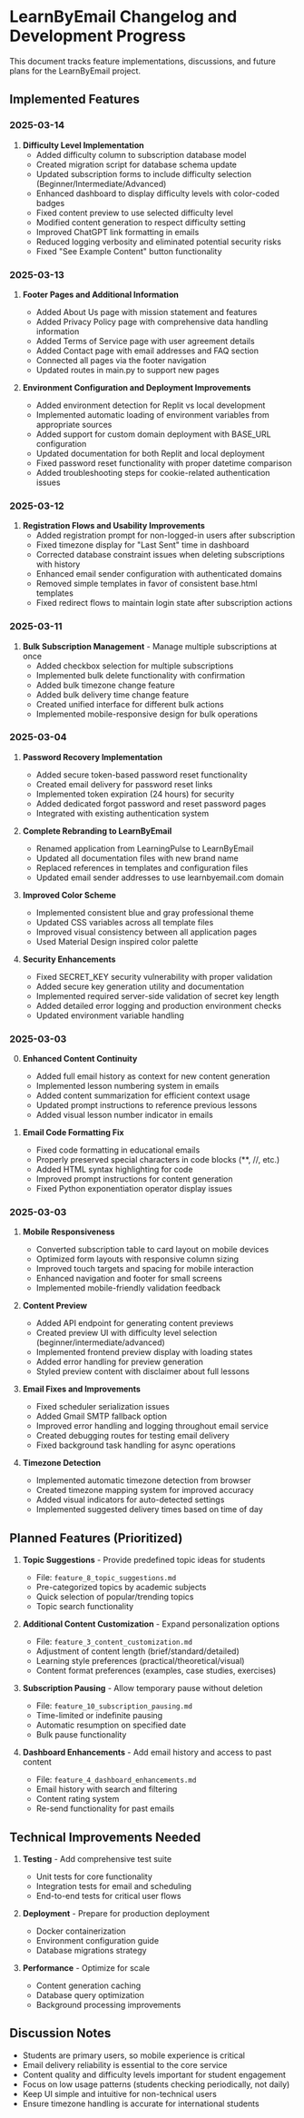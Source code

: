 # LearnByEmail Changelog and Development Progress

This document tracks feature implementations, discussions, and future plans for the LearnByEmail project.

## Implemented Features

### 2025-03-14

1. **Difficulty Level Implementation**
   - Added difficulty column to subscription database model
   - Created migration script for database schema update
   - Updated subscription forms to include difficulty selection (Beginner/Intermediate/Advanced)
   - Enhanced dashboard to display difficulty levels with color-coded badges
   - Fixed content preview to use selected difficulty level
   - Modified content generation to respect difficulty setting
   - Improved ChatGPT link formatting in emails
   - Reduced logging verbosity and eliminated potential security risks
   - Fixed "See Example Content" button functionality

### 2025-03-13

1. **Footer Pages and Additional Information**
   - Added About Us page with mission statement and features
   - Added Privacy Policy page with comprehensive data handling information
   - Added Terms of Service page with user agreement details
   - Added Contact page with email addresses and FAQ section
   - Connected all pages via the footer navigation
   - Updated routes in main.py to support new pages

2. **Environment Configuration and Deployment Improvements**
   - Added environment detection for Replit vs local development
   - Implemented automatic loading of environment variables from appropriate sources
   - Added support for custom domain deployment with BASE_URL configuration
   - Updated documentation for both Replit and local deployment
   - Fixed password reset functionality with proper datetime comparison
   - Added troubleshooting steps for cookie-related authentication issues

### 2025-03-12

1. **Registration Flows and Usability Improvements**
   - Added registration prompt for non-logged-in users after subscription
   - Fixed timezone display for "Last Sent" time in dashboard
   - Corrected database constraint issues when deleting subscriptions with history
   - Enhanced email sender configuration with authenticated domains
   - Removed simple templates in favor of consistent base.html templates
   - Fixed redirect flows to maintain login state after subscription actions

### 2025-03-11

1. **Bulk Subscription Management** - Manage multiple subscriptions at once
   - Added checkbox selection for multiple subscriptions
   - Implemented bulk delete functionality with confirmation
   - Added bulk timezone change feature
   - Added bulk delivery time change feature
   - Created unified interface for different bulk actions
   - Implemented mobile-responsive design for bulk operations

### 2025-03-04

1. **Password Recovery Implementation**
   - Added secure token-based password reset functionality
   - Created email delivery for password reset links
   - Implemented token expiration (24 hours) for security
   - Added dedicated forgot password and reset password pages
   - Integrated with existing authentication system

2. **Complete Rebranding to LearnByEmail**
   - Renamed application from LearningPulse to LearnByEmail
   - Updated all documentation files with new brand name
   - Replaced references in templates and configuration files
   - Updated email sender addresses to use learnbyemail.com domain

3. **Improved Color Scheme**
   - Implemented consistent blue and gray professional theme
   - Updated CSS variables across all template files
   - Improved visual consistency between all application pages
   - Used Material Design inspired color palette

4. **Security Enhancements**
   - Fixed SECRET_KEY security vulnerability with proper validation
   - Added secure key generation utility and documentation
   - Implemented required server-side validation of secret key length
   - Added detailed error logging and production environment checks
   - Updated environment variable handling

### 2025-03-03

0. **Enhanced Content Continuity**
   - Added full email history as context for new content generation
   - Implemented lesson numbering system in emails
   - Added content summarization for efficient context usage
   - Updated prompt instructions to reference previous lessons
   - Added visual lesson number indicator in emails

1. **Email Code Formatting Fix**
   - Fixed code formatting in educational emails
   - Properly preserved special characters in code blocks (**, //, etc.) 
   - Added HTML syntax highlighting for code
   - Improved prompt instructions for content generation
   - Fixed Python exponentiation operator display issues

### 2025-03-03
1. **Mobile Responsiveness** 
   - Converted subscription table to card layout on mobile devices
   - Optimized form layouts with responsive column sizing
   - Improved touch targets and spacing for mobile interaction
   - Enhanced navigation and footer for small screens
   - Implemented mobile-friendly validation feedback

2. **Content Preview**
   - Added API endpoint for generating content previews
   - Created preview UI with difficulty level selection (beginner/intermediate/advanced)
   - Implemented frontend preview display with loading states
   - Added error handling for preview generation
   - Styled preview content with disclaimer about full lessons

3. **Email Fixes and Improvements**
   - Fixed scheduler serialization issues
   - Added Gmail SMTP fallback option
   - Improved error handling and logging throughout email service
   - Created debugging routes for testing email delivery
   - Fixed background task handling for async operations

4. **Timezone Detection**
   - Implemented automatic timezone detection from browser
   - Created timezone mapping system for improved accuracy
   - Added visual indicators for auto-detected settings
   - Implemented suggested delivery times based on time of day

## Planned Features (Prioritized)

1. **Topic Suggestions** - Provide predefined topic ideas for students
   - File: `feature_8_topic_suggestions.md`
   - Pre-categorized topics by academic subjects
   - Quick selection of popular/trending topics
   - Topic search functionality

2. **Additional Content Customization** - Expand personalization options
   - File: `feature_3_content_customization.md`
   - Adjustment of content length (brief/standard/detailed)
   - Learning style preferences (practical/theoretical/visual)
   - Content format preferences (examples, case studies, exercises)

3. **Subscription Pausing** - Allow temporary pause without deletion
   - File: `feature_10_subscription_pausing.md` 
   - Time-limited or indefinite pausing
   - Automatic resumption on specified date
   - Bulk pause functionality

4. **Dashboard Enhancements** - Add email history and access to past content
   - File: `feature_4_dashboard_enhancements.md`
   - Email history with search and filtering
   - Content rating system
   - Re-send functionality for past emails

## Technical Improvements Needed

1. **Testing** - Add comprehensive test suite
   - Unit tests for core functionality
   - Integration tests for email and scheduling
   - End-to-end tests for critical user flows

2. **Deployment** - Prepare for production deployment
   - Docker containerization
   - Environment configuration guide
   - Database migrations strategy

3. **Performance** - Optimize for scale
   - Content generation caching
   - Database query optimization
   - Background processing improvements

## Discussion Notes

- Students are primary users, so mobile experience is critical
- Email delivery reliability is essential to the core service
- Content quality and difficulty levels important for student engagement
- Focus on low usage patterns (students checking periodically, not daily)
- Keep UI simple and intuitive for non-technical users
- Ensure timezone handling is accurate for international students